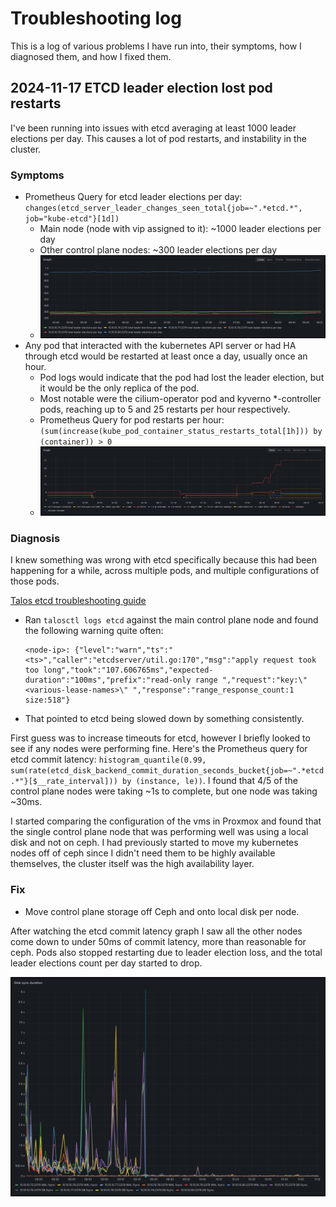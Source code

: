 # Troubleshooting log

This is a log of various problems I have run into, their symptoms, how I diagnosed them, and how I fixed them.

## 2024-11-17 ETCD leader election lost pod restarts

I've been running into issues with etcd averaging at least 1000 leader elections per day.
This causes a lot of pod restarts, and instability in the cluster.

### Symptoms

- Prometheus Query for etcd leader elections per day: `changes(etcd_server_leader_changes_seen_total{job=~".*etcd.*", job="kube-etcd"}[1d])`
  - Main node (node with vip assigned to it): ~1000 leader elections per day
  - Other control plane nodes: ~300 leader elections per day
  - ![Graph showing etcd leader elections per day](./images/2024-11-17-leader-elections-per-day.png "etcd leader elections per day")
- Any pod that interacted with the kubernetes API server or had HA through etcd would be restarted at least once a day, usually once an hour.
  - Pod logs would indicate that the pod had lost the leader election, but it would be the only replica of the pod.
  - Most notable were the cilium-operator pod and kyverno *-controller pods, reaching up to 5 and 25 restarts per hour respectively.
  - Prometheus Query for pod restarts per hour: `(sum(increase(kube_pod_container_status_restarts_total[1h])) by (container)) > 0`
  - ![Graph showing pod restarts per hour](./images/2024-11-17-pod-restarts-troubleshooting.png "Pod restarts per hour")

### Diagnosis

I knew something was wrong with etcd specifically because this had been happening for a while, across multiple pods, and multiple configurations of those pods.

[Talos etcd troubleshooting guide](https://www.talos.dev/v1.8/guides/troubleshooting/etcd/)
  - Ran `talosctl logs etcd` against the main control plane node and found the following warning quite often:
    ```
    <node-ip>: {"level":"warn","ts":"<ts>","caller":"etcdserver/util.go:170","msg":"apply request took too long","took":"107.606765ms","expected-duration":"100ms","prefix":"read-only range ","request":"key:\"<various-lease-names>\" ","response":"range_response_count:1 size:518"}
    ```
  - That pointed to etcd being slowed down by something consistently.

First guess was to increase timeouts for etcd, however I briefly looked to see if any nodes were performing fine.
Here's the Prometheus query for etcd commit latency: `histogram_quantile(0.99, sum(rate(etcd_disk_backend_commit_duration_seconds_bucket{job=~".*etcd.*"}[$__rate_interval])) by (instance, le))`.
I found that 4/5 of the control plane nodes were taking ~1s to complete, but one node was taking ~30ms.

I started comparing the configuration of the vms in Proxmox and found that the single control plane node that was performing well was using a local disk and not on ceph.
I had previously started to move my kubernetes nodes off of ceph since I didn't need them to be highly available themselves, the cluster itself was the high availability layer.


### Fix

- Move control plane storage off Ceph and onto local disk per node.

After watching the etcd commit latency graph I saw all the other nodes come down to under 50ms of commit latency, more than reasonable for ceph.
Pods also stopped restarting due to leader election loss, and the total leader elections count per day started to drop.

![Graph showing commit latency dropping after the change](./images/2024-11-17-etcd-commit-latency-fix.png "Commit latency graph")

